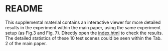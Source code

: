 # README

This supplemental material contains an interactive viewer for more detailed results in the experiment within the main paper, using the same experiment setup (as Fig.3 and Fig. 7). Directly open the [index.html](index.html) to check the results. The detailed statistics of these 10 test scenes could be seen within the Tab. 2 of the main paper.

